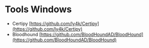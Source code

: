 # Tools Windows

- Certipy [https://github.com/ly4k/Certipy](https://github.com/ly4k/Certipy)  
- Bloodhound [https://github.com/BloodHoundAD/BloodHound](https://github.com/BloodHoundAD/BloodHound)
